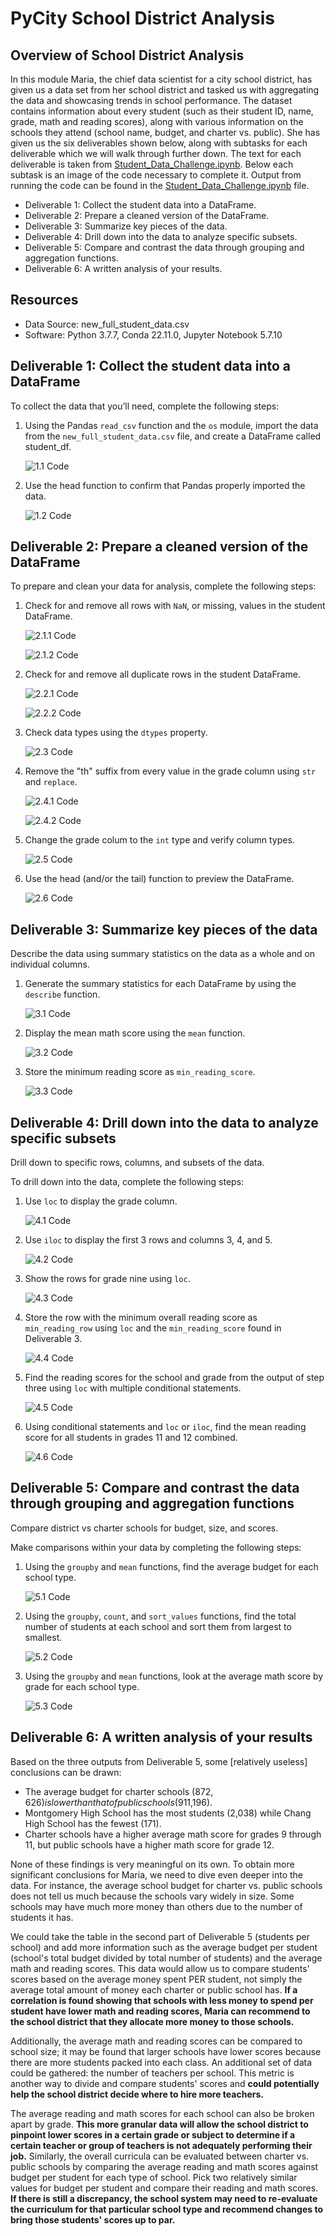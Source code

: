 # PyCity School District Analysis

## Overview of School District Analysis
In this module Maria, the chief data scientist for a city school district, has given us a data set from her school district and tasked us with aggregating the data and showcasing trends in school performance. The dataset contains information about every student (such as their student ID, name, grade, math and reading scores), along with various information on the schools they attend (school name, budget, and charter vs. public). She has given us the six deliverables shown below, along with subtasks for each deliverable which we will walk through further down. The text for each deliverable is taken from [Student_Data_Challenge.ipynb](Student_Data_Challenge.ipynb). Below each subtask is an image of the code necessary to complete it. Output from running the code can be found in the [Student_Data_Challenge.ipynb](Student_Data_Challenge.ipynb) file.

- Deliverable 1: Collect the student data into a DataFrame.
- Deliverable 2: Prepare a cleaned version of the DataFrame.
- Deliverable 3: Summarize key pieces of the data.
- Deliverable 4: Drill down into the data to analyze specific subsets.
- Deliverable 5: Compare and contrast the data through grouping and aggregation functions.
- Deliverable 6: A written analysis of your results.

## Resources
- Data Source: new_full_student_data.csv
- Software: Python 3.7.7, Conda 22.11.0, Jupyter Notebook 5.7.10

##  Deliverable 1: Collect the student data into a DataFrame
To collect the data that you’ll need, complete the following steps:

1. Using the Pandas `read_csv` function and the `os` module, import the data from the `new_full_student_data.csv` file, and create a DataFrame called student_df.

    ![1.1 Code](resources/1.1.png)

2. Use the head function to confirm that Pandas properly imported the data.

    ![1.2 Code](resources/1.2.png)

## Deliverable 2: Prepare a cleaned version of the DataFrame
To prepare and clean your data for analysis, complete the following steps:

1. Check for and remove all rows with `NaN`, or missing, values in the student DataFrame.

    ![2.1.1 Code](resources/2.1.1.png)

    ![2.1.2 Code](resources/2.1.2.png)

2. Check for and remove all duplicate rows in the student DataFrame.

    ![2.2.1 Code](resources/2.2.1.png)

    ![2.2.2 Code](resources/2.2.2.png)


3. Check data types using the `dtypes` property.

   ![2.3 Code](resources/2.3.png)

4. Remove the "th" suffix from every value in the grade column using `str` and `replace`.

    ![2.4.1 Code](resources/2.4.1.png)

    ![2.4.2 Code](resources/2.4.2.png)


5. Change the grade colum to the `int` type and verify column types.

   ![2.5 Code](resources/2.5.png)

6. Use the head (and/or the tail) function to preview the DataFrame.

   ![2.6 Code](resources/2.6.png)

## Deliverable 3: Summarize key pieces of the data
Describe the data using summary statistics on the data as a whole and on individual columns.

1. Generate the summary statistics for each DataFrame by using the `describe` function.

    ![3.1 Code](resources/3.1.png)

2. Display the mean math score using the `mean` function.

    ![3.2 Code](resources/3.2.png)

3. Store the minimum reading score as `min_reading_score`.

    ![3.3 Code](resources/3.3.png)


## Deliverable 4: Drill down into the data to analyze specific subsets
Drill down to specific rows, columns, and subsets of the data.

To drill down into the data, complete the following steps:

1. Use `loc` to display the grade column.

    ![4.1 Code](resources/4.1.png)

2. Use `iloc` to display the first 3 rows and columns 3, 4, and 5.

    ![4.2 Code](resources/4.2.png)

3. Show the rows for grade nine using `loc`.

    ![4.3 Code](resources/4.3.png)

4. Store the row with the minimum overall reading score as `min_reading_row` using `loc` and the `min_reading_score` found in Deliverable 3.

    ![4.4 Code](resources/4.4.png)

5. Find the reading scores for the school and grade from the output of step three using `loc` with multiple conditional statements.

    ![4.5 Code](resources/4.5.png)

6. Using conditional statements and `loc` or `iloc`, find the mean reading score for all students in grades 11 and 12 combined.

    ![4.6 Code](resources/4.6.png)

## Deliverable 5: Compare and contrast the data through grouping and aggregation functions
Compare district vs charter schools for budget, size, and scores.

Make comparisons within your data by completing the following steps:

1. Using the `groupby` and `mean` functions, find the average budget for each school type.

    ![5.1 Code](resources/5.1.png)

2. Using the `groupby`, `count`, and `sort_values` functions, find the total number of students at each school and sort them from largest to smallest.

    ![5.2 Code](resources/5.2.png)

3. Using the `groupby` and `mean` functions, look at the average math score by grade for each school type.

    ![5.3 Code](resources/5.3.png)

## Deliverable 6: A written analysis of your results
Based on the three outputs from Deliverable 5, some [relatively useless] conclusions can be drawn: 
- The average budget for charter schools ($872,626) is lower than that of public schools ($911,196).
- Montgomery High School has the most students (2,038) while Chang High School has the fewest (171).
- Charter schools have a higher average math score for grades 9 through 11, but public schools have a higher math score for grade 12.

None of these findings is very meaningful on its own. To obtain more significant conclusions for Maria, we need to dive even deeper into the data. For instance, the average school budget for charter vs. public schools does not tell us much because the schools vary widely in size. Some schools may have much more money than others due to the number of students it has.

We could take the table in the second part of Deliverable 5 (students per school) and add more information such as the average budget per student (school's total budget divided by total number of students) and the average math and reading scores. This data would allow us to compare students' scores based on the average money spent PER student, not simply the average total amount of money each charter or public school has. **If a correlation is found showing that schools with less money to spend per student have lower math and reading scores, Maria can recommend to the school district that they allocate more money to those schools.**

Additionally, the average math and reading scores can be compared to school size; it may be found that larger schools have lower scores because there are more students packed into each class. An additional set of data could be gathered: the number of teachers per school. This metric is another way to divide and compare students' scores and **could potentially help the school district decide where to hire more teachers.**

The average reading and math scores for each school can also be broken apart by grade. **This more granular data will allow the school district to pinpoint lower scores in a certain grade or subject to determine if a certain teacher or group of teachers is not adequately performing their job.** Similarly, the overall curricula can be evaluated between charter vs. public schools by comparing the average reading and math scores against budget per student for each type of school. Pick two relatively similar values for budget per student and compare their reading and math scores. **If there is still a discrepancy, the school system may need to re-evaluate the curriculum for that particular school type and recommend changes to bring those students' scores up to par.**